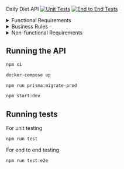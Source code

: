 Daily Diet API
[![Unit Tests](https://github.com/rogerpoliver/daily-diet-api/actions/workflows/run-unit-tests.yml/badge.svg)](https://github.com/rogerpoliver/daily-diet-api/actions/workflows/run-unit-tests.yml)
[![End to End Tests](https://github.com/rogerpoliver/daily-diet-api/actions/workflows/run-e2e-tests.yml/badge.svg)](https://github.com/rogerpoliver/daily-diet-api/actions/workflows/run-e2e-tests.yml)
<!-- Edit this -->
<!-- ![Unit Tests badge](https://github.com/rogerpoliver/repo-name/actions/workflows/unit-tests.yml/badge.svg) -->


<details>
  <summary>Functional Requirements</summary>

- [x] Must be possible to register;
- [x] Must be possible to authenticate;
- [x] Must be possible to retrieve the profile of a logged-in user;
- [x] Must be possible to create a user;
- [x] Must be possible to register a meal with the following details:
  - Name
  - Description
  - Date and Time
  - Whether it is within the diet or not
  - *Meals must be related to a user.*
- [ ] Must be possible to edit a meal, allowing all details above to be changed;
- [ ] Must be possible to delete a meal;
- [ ] Must be possible to list all meals of a user;
- [ ] Must be possible to view a single meal;
- [ ] Must be possible to retrieve the user's metrics:
  - Total number of meals registered;
  - Total number of meals within the diet;
  - Total number of meals outside the diet;
  - Best sequence of meals within the diet;

</details>

<details>
  <summary>Business Rules</summary>
  
- [x] User must not be able to register with a duplicate email;
- [ ] The user can only view, edit, and delete the meals they created;

</details>

<details>
  <summary>Non-functional Requirements</summary>

- [x] The user's password needs to be encrypted;
- [x] Application data needs to be persisted in a PostgreSQL database;
- [x] The user must be identified by a JWT (JSON Web Token);

</details>


## Running the API

```sh
npm ci
```

```sh
docker-compose up
```

```sh
npm run prisma:migrate-prod
```

```sh
npm start:dev
```

## Running tests
For unit testing
```sh
npm run test
```

For end to end testing
```sh
npm run test:e2e
```